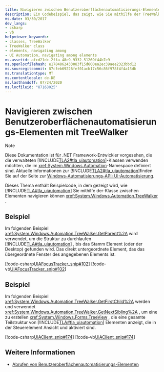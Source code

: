 ```yaml
---
title: Navigieren zwischen Benutzeroberflächenautomatisierungs-Elementen mit TreeWalker
description: Ein Codebeispiel, das zeigt, wie Sie mithilfe der TreeWalker-Klasse zwischen Benutzeroberflächenautomatisierungs-Elementen navigieren können.
ms.date: 03/30/2017
dev_langs:
- csharp
- vb
helpviewer_keywords:
- classes, TreeWalker
- TreeWalker class
- elements, navigating among
- UI Automation, navigating among elements
ms.assetid: afcd21dc-2ffa-48c9-9332-51269f44b7e9
ms.openlocfilehash: e1784862433083f15d600ea2ec39aee2323bbd12
ms.sourcegitcommit: 87cfeb69226fef01acb17c56c86f978f4f4a13db
ms.translationtype: MT
ms.contentlocale: de-DE
ms.lasthandoff: 07/24/2020
ms.locfileid: "87168025"
---
```

# <a name="navigate-among-ui-automation-elements-with-treewalker"></a>Navigieren zwischen Benutzeroberflächenautomatisierungs-Elementen mit TreeWalker
> [!NOTE]
> Diese Dokumentation ist für .NET Framework-Entwickler vorgesehen, die die verwalteten [!INCLUDE[TLA2#tla_uiautomation](../../../includes/tla2sharptla-uiautomation-md.md)]-Klassen verwenden möchten, die im <xref:System.Windows.Automation>-Namespace definiert sind. Aktuelle Informationen zur [!INCLUDE[TLA2#tla_uiautomation](../../../includes/tla2sharptla-uiautomation-md.md)]finden Sie auf der Seite zur [Windows-Automatisierungs-API: UI-Automatisierung](/windows/win32/winauto/entry-uiauto-win32).  
  
 Dieses Thema enthält Beispielcode, in dem gezeigt wird, wie [!INCLUDE[TLA#tla_uiautomation](../../../includes/tlasharptla-uiautomation-md.md)] Sie mithilfe der-Klasse zwischen Elementen navigieren können <xref:System.Windows.Automation.TreeWalker> .  
  
## <a name="example"></a>Beispiel  
 Im folgenden Beispiel <xref:System.Windows.Automation.TreeWalker.GetParent%2A> wird verwendet, um die Struktur zu durchlaufen [!INCLUDE[TLA#tla_uiautomation](../../../includes/tlasharptla-uiautomation-md.md)] , bis das Stamm Element (oder der Desktop) gefunden wird. Das direkt untergeordnete Element, das das übergeordnete Fenster des angegebenen Elements ist.  
  
 [!code-csharp[UIAFocusTracker_snip#102](../../../samples/snippets/csharp/VS_Snippets_Wpf/UIAFocusTracker_snip/CSharp/FocusTracker.cs#102)]
 [!code-vb[UIAFocusTracker_snip#102](../../../samples/snippets/visualbasic/VS_Snippets_Wpf/UIAFocusTracker_snip/VisualBasic/FocusTracker.vb#102)]  
  
## <a name="example"></a>Beispiel  
 Im folgenden Beispiel <xref:System.Windows.Automation.TreeWalker.GetFirstChild%2A> werden und verwendet <xref:System.Windows.Automation.TreeWalker.GetNextSibling%2A> , um eine zu erstellen <xref:System.Windows.Forms.TreeView> , die eine gesamte Teilstruktur von [!INCLUDE[TLA#tla_uiautomation](../../../includes/tlasharptla-uiautomation-md.md)] Elementen anzeigt, die in der Steuerelement Ansicht und aktiviert sind.  
  
 [!code-csharp[UIAClient_snip#174](../../../samples/snippets/csharp/VS_Snippets_Wpf/UIAClient_snip/CSharp/ClientForm.cs#174)]
 [!code-vb[UIAClient_snip#174](../../../samples/snippets/visualbasic/VS_Snippets_Wpf/UIAClient_snip/VisualBasic/ClientForm.vb#174)]  
  
## <a name="see-also"></a>Weitere Informationen

- [Abrufen von Benutzeroberflächenautomatisierungs-Elementen](obtaining-ui-automation-elements.md)
